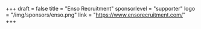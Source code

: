 +++
draft = false
title = "Enso Recruitment"
sponsorlevel = "supporter"
logo = "/img/sponsors/enso.png"
link = "https://www.ensorecruitment.com/"
+++